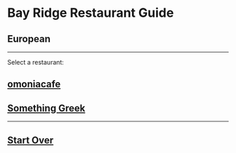 # Bay Ridge Restaurant Guide
## European
---
Select a restaurant:
## [omoniacafe](https://omoniacafe.com/)
## [Something Greek](https://www.somethingreekonline.com/) 
---
## [Start Over](../home.md)